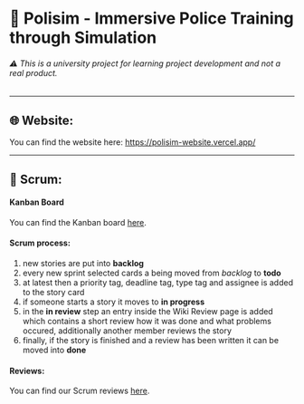 # 👮 Polisim - Immersive Police Training through Simulation
###### ⚠️ This is a university project for learning project development and not a real product.

---

## 🌐 Website:
You can find the website here: https://polisim-website.vercel.app/

---

## 🏃 Scrum:
#### Kanban Board
You can find the Kanban board [here](https://github.com/orgs/polisim-uni-project/projects/2).

#### Scrum process:
1. new stories are put into **backlog**
2. every new sprint selected cards a being moved from *backlog* to  **todo**
3. at latest then a priority tag, deadline tag, type tag and assignee is added to the story card
4. if someone starts  a story it moves to **in progress**
5. in the **in review** step an entry inside the Wiki Review page is added which contains a short review how it was done and what problems occured, additionally another member reviews the story
6. finally, if the story is finished and a review has been written it can be moved into **done**

#### Reviews:
You can find our Scrum reviews [here](https://github.com/polisim-uni-project/polisim-website/wiki/%F0%9F%8F%83%F0%9F%8F%BB-Reviews).
